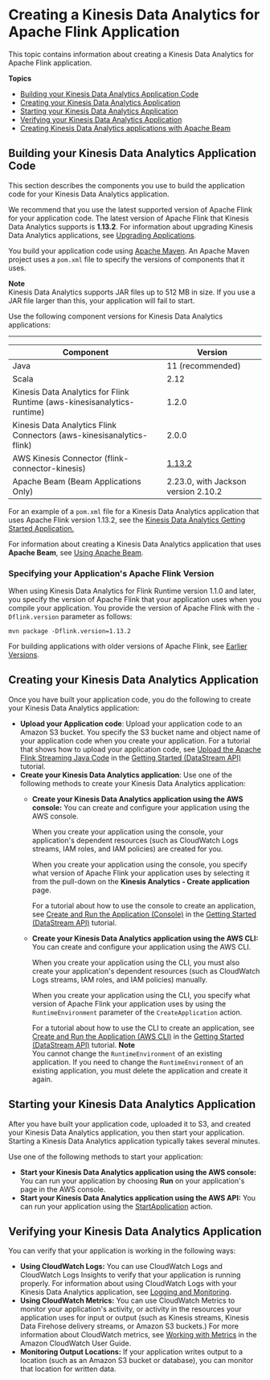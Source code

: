 # Creating a Kinesis Data Analytics for Apache Flink Application<a name="how-creating-apps"></a>

This topic contains information about creating a Kinesis Data Analytics for Apache Flink application\.

**Topics**
+ [Building your Kinesis Data Analytics Application Code](#how-creating-apps-building)
+ [Creating your Kinesis Data Analytics Application](#how-creating-apps-creating)
+ [Starting your Kinesis Data Analytics Application](#how-creating-apps-starting)
+ [Verifying your Kinesis Data Analytics Application](#how-creating-apps-verifying)
+ [Creating Kinesis Data Analytics applications with Apache Beam](how-creating-apps-beam.md)

## Building your Kinesis Data Analytics Application Code<a name="how-creating-apps-building"></a>

This section describes the components you use to build the application code for your Kinesis Data Analytics application\. 

We recommend that you use the latest supported version of Apache Flink for your application code\. The latest version of Apache Flink that Kinesis Data Analytics supports is **1\.13\.2**\. For information about upgrading Kinesis Data Analytics applications, see [Upgrading Applications](earlier.md#earlier-upgrading)\. 

You build your application code using [Apache Maven](https://maven.apache.org/)\. An Apache Maven project uses a `pom.xml` file to specify the versions of components that it uses\. 

**Note**  
Kinesis Data Analytics supports JAR files up to 512 MB in size\. If you use a JAR file larger than this, your application will fail to start\.

Use the following component versions for Kinesis Data Analytics applications:


****  

| Component | Version | 
| --- | --- | 
| Java | 11 \(recommended\) | 
| Scala | 2\.12 | 
| Kinesis Data Analytics for Flink Runtime \(aws\-kinesisanalytics\-runtime\) | 1\.2\.0 | 
| Kinesis Data Analytics Flink Connectors \(aws\-kinesisanalytics\-flink\) | 2\.0\.0 | 
| AWS Kinesis Connector \(flink\-connector\-kinesis\) | [1\.13\.2](https://search.maven.org/artifact/org.apache.flink/flink-connector-kinesis_2.12/1.13.2/jar) | 
| Apache Beam \(Beam Applications Only\) | 2\.23\.0, with Jackson version 2\.10\.2 | 

For an example of a `pom.xml` file for a Kinesis Data Analytics application that uses Apache Flink version 1\.13\.2, see the [Kinesis Data Analytics Getting Started Application\.](https://github.com/aws-samples/amazon-kinesis-data-analytics-java-examples/blob/master/GettingStarted/pom.xml)

For information about creating a Kinesis Data Analytics application that uses **Apache Beam**, see [Using Apache Beam](how-creating-apps-beam.md)\.

### Specifying your Application's Apache Flink Version<a name="how-creating-apps-building-flink"></a>

When using Kinesis Data Analytics for Flink Runtime version 1\.1\.0 and later, you specify the version of Apache Flink that your application uses when you compile your application\. You provide the version of Apache Flink with the `-Dflink.version` parameter as follows:

```
mvn package -Dflink.version=1.13.2
```

For building applications with older versions of Apache Flink, see [Earlier Versions](earlier.md)\.

## Creating your Kinesis Data Analytics Application<a name="how-creating-apps-creating"></a>

Once you have built your application code, you do the following to create your Kinesis Data Analytics application:
+ **Upload your Application code**: Upload your application code to an Amazon S3 bucket\. You specify the S3 bucket name and object name of your application code when you create your application\. For a tutorial that shows how to upload your application code, see [Upload the Apache Flink Streaming Java Code](get-started-exercise.md#get-started-exercise-6) in the [Getting Started \(DataStream API\)](getting-started.md) tutorial\.
+ **Create your Kinesis Data Analytics application**: Use one of the following methods to create your Kinesis Data Analytics application:
  + **Create your Kinesis Data Analytics application using the AWS console:** You can create and configure your application using the AWS console\. 

    When you create your application using the console, your application's dependent resources \(such as CloudWatch Logs streams, IAM roles, and IAM policies\) are created for you\. 

    When you create your application using the console, you specify what version of Apache Flink your application uses by selecting it from the pull\-down on the **Kinesis Analytics \- Create application** page\. 

    For a tutorial about how to use the console to create an application, see [Create and Run the Application \(Console\)](get-started-exercise.md#get-started-exercise-7-console) in the [Getting Started \(DataStream API\)](getting-started.md) tutorial\.
  + **Create your Kinesis Data Analytics application using the AWS CLI:** You can create and configure your application using the AWS CLI\. 

    When you create your application using the CLI, you must also create your application's dependent resources \(such as CloudWatch Logs streams, IAM roles, and IAM policies\) manually\.

    When you create your application using the CLI, you specify what version of Apache Flink your application uses by using the `RuntimeEnvironment` parameter of the `CreateApplication` action\.

    For a tutorial about how to use the CLI to create an application, see [Create and Run the Application \(AWS CLI\)](get-started-exercise.md#get-started-exercise-7-cli) in the [Getting Started \(DataStream API\)](getting-started.md) tutorial\.
**Note**  
You cannot change the `RuntimeEnvironment` of an existing application\. If you need to change the `RuntimeEnvironment` of an existing application, you must delete the application and create it again\.

## Starting your Kinesis Data Analytics Application<a name="how-creating-apps-starting"></a>

After you have built your application code, uploaded it to S3, and created your Kinesis Data Analytics application, you then start your application\. Starting a Kinesis Data Analytics application typically takes several minutes\.

Use one of the following methods to start your application:
+ **Start your Kinesis Data Analytics application using the AWS console:** You can run your application by choosing **Run** on your application's page in the AWS console\.
+ **Start your Kinesis Data Analytics application using the AWS API:** You can run your application using the [StartApplication](https://docs.aws.amazon.com/kinesisanalytics/latest/apiv2/API_StartApplication.html) action\. 

## Verifying your Kinesis Data Analytics Application<a name="how-creating-apps-verifying"></a>

You can verify that your application is working in the following ways:
+ **Using CloudWatch Logs:** You can use CloudWatch Logs and CloudWatch Logs Insights to verify that your application is running properly\. For information about using CloudWatch Logs with your Kinesis Data Analytics application, see [Logging and Monitoring](monitoring-overview.md)\.
+ **Using CloudWatch Metrics:** You can use CloudWatch Metrics to monitor your application's activity, or activity in the resources your application uses for input or output \(such as Kinesis streams, Kinesis Data Firehose delivery streams, or Amazon S3 buckets\.\) For more information about CloudWatch metrics, see [Working with Metrics](https://docs.aws.amazon.com/AmazonCloudWatch/latest/monitoring/working_with_metrics.html) in the Amazon CloudWatch User Guide\.
+ **Monitoring Output Locations:** If your application writes output to a location \(such as an Amazon S3 bucket or database\), you can monitor that location for written data\.